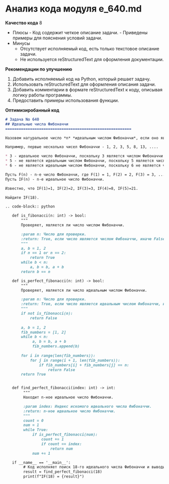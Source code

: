 # Анализ кода модуля e_640.md

**Качество кода**
8
 -  Плюсы
        - Код содержит четкое описание задачи.
        - Приведены примеры для пояснения условий задачи.
 -  Минусы
    - Отсутствует исполняемый код, есть только текстовое описание задачи.
    - Не используется reStructuredText для оформления документации.

**Рекомендации по улучшению**
1. Добавить исполняемый код на Python, который решает задачу.
2. Использовать reStructuredText для оформления описания задачи.
3. Добавить комментарии в формате reStructuredText к коду, описывая логику работы программы.
4. Предоставить примеры использования функции.

**Оптимизиробанный код**

```markdown
# Задача No 640
## Идеальные числа Фибоначчи
========================================================

Назовем натуральное число *n* *идеальным числом Фибоначчи*, если оно является одновременно числом Фибоначчи и не может быть выражено в виде суммы двух меньших различных чисел Фибоначчи.

Например, первые несколько чисел Фибоначчи - 1, 2, 3, 5, 8, 13, ....

* 3 - идеальное число Фибоначчи, поскольку 3 является числом Фибоначчи и не может быть выражено в виде суммы двух меньших различных чисел Фибоначчи (1+2=3, но 1 и 2 не различные).
* 5 - не является идеальным числом Фибоначчи, поскольку 5 является числом Фибоначчи и 5=2+3, где 2 и 3 - это меньшие различные числа Фибоначчи.
* 6 - не является идеальным числом Фибоначчи, поскольку 6 не является числом Фибоначчи.

Пусть F(n) - n-е число Фибоначчи, где F(1) = 1, F(2) = 2, F(3) = 3, ...
Пусть IF(n) - n-е идеальное число Фибоначчи.

Известно, что IF(1)=1, IF(2)=2, IF(3)=3, IF(4)=8, IF(5)=21.

Найдите IF(18).

.. code-block:: python

   def is_fibonacci(n: int) -> bool:
       """
       Проверяет, является ли число числом Фибоначчи.

       :param n: Число для проверки.
       :return: True, если число является числом Фибоначчи, иначе False.
       """
       a, b = 1, 2
       if n == 1 or n == 2:
           return True
       while b < n:
           a, b = b, a + b
       return b == n

   def is_perfect_fibonacci(n: int) -> bool:
       """
       Проверяет, является ли число идеальным числом Фибоначчи.

       :param n: Число для проверки.
       :return: True, если число является идеальным числом Фибоначчи, иначе False.
       """
       if not is_fibonacci(n):
           return False
       
       a, b = 1, 2
       fib_numbers = [1, 2]
       while b < n:
            a, b = b, a + b
            fib_numbers.append(b)
            
       for i in range(len(fib_numbers)):
           for j in range(i + 1, len(fib_numbers)):
               if fib_numbers[i] + fib_numbers[j] == n:
                   return False
       return True


   def find_perfect_fibonacci(index: int) -> int:
        """
        Находит n-ное идеальное число Фибоначчи.

        :param index: Индекс искомого идеального числа Фибоначчи.
        :return: n-ное идеальное число Фибоначчи.
        """
        count = 0
        num = 1
        while True:
            if is_perfect_fibonacci(num):
                count += 1
                if count == index:
                    return num
            num += 1

   if __name__ == '__main__':
        # Код исполняет поиск 18-го идеального числа Фибоначчи и выводит его
        result = find_perfect_fibonacci(18)
        print(f"IF(18) = {result}")

```
